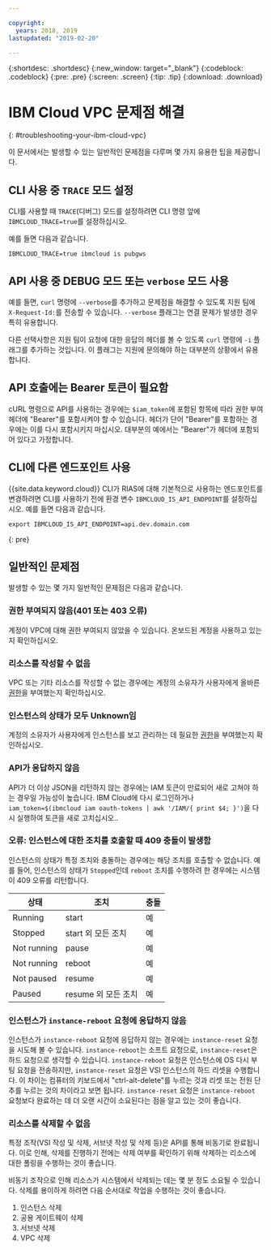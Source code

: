 ```yaml
---

copyright:
  years: 2018, 2019
lastupdated: "2019-02-20"

---
```


{:shortdesc: .shortdesc}
{:new_window: target="_blank"}
{:codeblock: .codeblock}
{:pre: .pre}
{:screen: .screen}
{:tip: .tip}
{:download: .download}

# IBM Cloud VPC 문제점 해결
{: #troubleshooting-your-ibm-cloud-vpc}

이 문서에서는 발생할 수 있는 일반적인 문제점을 다루며 몇 가지 유용한 팁을 제공합니다. 

## CLI 사용 중 `TRACE` 모드 설정

CLI를 사용할 때 `TRACE`(디버그) 모드를 설정하려면 CLI 명령 앞에 `IBMCLOUD_TRACE=true`를 설정하십시오. 

예를 들면 다음과 같습니다. 

 ```
IBMCLOUD_TRACE=true ibmcloud is pubgws
```

## API 사용 중 DEBUG 모드 또는 `verbose` 모드 사용

예를 들면, `curl` 명령에 `--verbose`를 추가하고 문제점을 해결할 수 있도록 지원 팀에 `X-Request-Id:`를 전송할 수 있습니다. `--verbose` 플래그는 연결 문제가 발생한 경우 특히 유용합니다.

다른 선택사항은 지원 팀이 요청에 대한 응답의 헤더를 볼 수 있도록 `curl` 명령에 `-i` 플래그를 추가하는 것입니다. 이 플래그는 지원에 문의해야 하는 대부분의 상황에서 유용합니다.

## API 호출에는 Bearer 토큰이 필요함

cURL 명령으로 API를 사용하는 경우에는 `$iam_token`에 포함된 항목에 따라 권한 부여 헤더에 "Bearer"를 포함시켜야 할 수 있습니다. 헤더가 단어 "Bearer"를 포함하는 경우에는 이를 다시 포함시키지 마십시오. 대부분의 예에서는 "Bearer"가 헤더에 포함되어 있다고 가정합니다.

## CLI에 다른 엔드포인트 사용

{{site.data.keyword.cloud}} CLI가 RIAS에 대해 기본적으로 사용하는 엔드포인트를 변경하려면 CLI를 사용하기 전에 환경 변수 `IBMCLOUD_IS_API_ENDPOINT`를 설정하십시오. 예를 들면 다음과 같습니다.

```
export IBMCLOUD_IS_API_ENDPOINT=api.dev.domain.com
```
{: pre}


## 일반적인 문제점

발생할 수 있는 몇 가지 일반적인 문제점은 다음과 같습니다.

### 권한 부여되지 않음(401 또는 403 오류)

계정이 VPC에 대해 권한 부여되지 않았을 수 있습니다. 온보드된 계정을 사용하고 있는지 확인하십시오.

### 리소스를 작성할 수 없음

VPC 또는 기타 리소스를 작성할 수 없는 경우에는 계정의 소유자가 사용자에게 올바른 [권한](/docs/infrastructure/vpc?topic=vpc-managing-user-permissions-for-vpc-resources)을 부여했는지 확인하십시오.

### 인스턴스의 상태가 모두 Unknown임

계정의 소유자가 사용자에게 인스턴스를 보고 관리하는 데 필요한 [권한](/docs/infrastructure/vpc?topic=vpc-managing-user-permissions-for-vpc-resources)을 부여했는지 확인하십시오.

### API가 응답하지 않음

API가 더 이상 JSON을 리턴하지 않는 경우에는 IAM 토큰이 만료되어 새로 고쳐야 하는 경우일 가능성이 높습니다. IBM Cloud에 다시 로그인하거나 `iam_token=$(ibmcloud iam oauth-tokens | awk '/IAM/{ print $4; }')`을 다시 실행하여 토큰을 새로 고치십시오..

### 오류: 인스턴스에 대한 조치를 호출할 때 409 충돌이 발생함

인스턴스의 상태가 특정 조치와 충돌하는 경우에는 해당 조치를 호출할 수 없습니다. 예를 들어, 인스턴스의 상태가 `Stopped`인데 `reboot` 조치를 수행하려 한 경우에는 시스템이 409 오류를 리턴합니다.

| 상태        | 조치       | 충돌     |
| ----------- | ---------- | -------- |
| Running     | start      | 예       |
| Stopped     | start 외 모든 조치    | 예      |
| Not running | pause      | 예       |
| Not running | reboot     | 예       |
| Not paused  | resume     | 예       |
| Paused      | resume 외 모든 조치   | 예      |


### 인스턴스가 `instance-reboot` 요청에 응답하지 않음

인스턴스가 `instance-reboot` 요청에 응답하지 않는 경우에는 `instance-reset` 요청을 시도해 볼 수 있습니다. `instance-reboot`는 소프트 요청으로, `instance-reset`은 하드 요청으로 생각할 수 있습니다. `instance-reboot` 요청은 인스턴스에 OS 다시 부팅 요청을 전송하지만, `instance-reset` 요청은 VSI 인스턴스의 하드 리셋을 수행합니다. 이 차이는 컴퓨터의 키보드에서 "ctrl-alt-delete"를 누르는 것과 리셋 또는 전원 단추를 누르는 것의 차이라고 보면 됩니다. `instance-reset` 요청은 `instance-reboot` 요청보다 완료하는 데 더 오랜 시간이 소요된다는 점을 알고 있는 것이 좋습니다.

### 리소스를 삭제할 수 없음

특정 조작(VSI 작성 및 삭제, 서브넷 작성 및 삭제 등)은 API를 통해 비동기로 완료됩니다. 이로 인해, 삭제를 진행하기 전에는 삭제 여부를 확인하기 위해 삭제하는 리소스에 대한 폴링을 수행하는 것이 좋습니다.

비동기 조작으로 인해 리소스가 시스템에서 삭제되는 데는 몇 분 정도 소요될 수 있습니다. 삭제를 용이하게 하려면 다음 순서대로 작업을 수행하는 것이 좋습니다.

1. 인스턴스 삭제
2. 공용 게이트웨이 삭제
3. 서브넷 삭제
4. VPC 삭제

